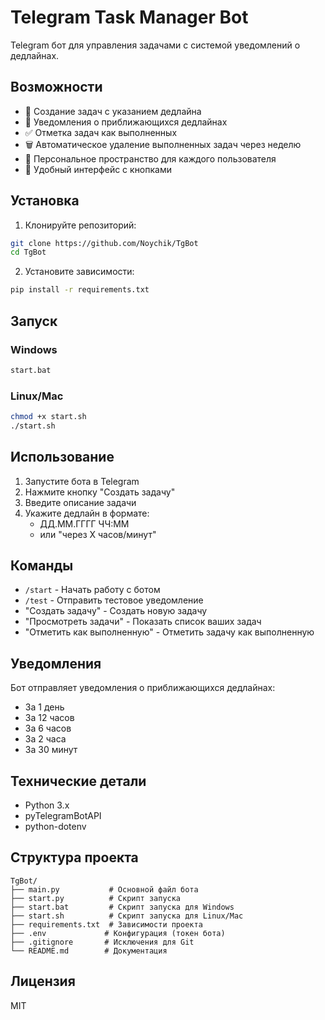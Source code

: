 # Telegram Task Manager Bot

Telegram бот для управления задачами с системой уведомлений о дедлайнах.

## Возможности

- 📝 Создание задач с указанием дедлайна
- 🔔 Уведомления о приближающихся дедлайнах
- ✅ Отметка задач как выполненных
- 🗑️ Автоматическое удаление выполненных задач через неделю
- 👤 Персональное пространство для каждого пользователя
- 📱 Удобный интерфейс с кнопками

## Установка

1. Клонируйте репозиторий:
```bash
git clone https://github.com/Noychik/TgBot
cd TgBot
```

2. Установите зависимости:
```bash
pip install -r requirements.txt
```

## Запуск

### Windows
```bash
start.bat
```

### Linux/Mac
```bash
chmod +x start.sh
./start.sh
```

## Использование

1. Запустите бота в Telegram
2. Нажмите кнопку "Создать задачу"
3. Введите описание задачи
4. Укажите дедлайн в формате:
   - ДД.ММ.ГГГГ ЧЧ:ММ
   - или "через X часов/минут"

## Команды

- `/start` - Начать работу с ботом
- `/test` - Отправить тестовое уведомление
- "Создать задачу" - Создать новую задачу
- "Просмотреть задачи" - Показать список ваших задач
- "Отметить как выполненную" - Отметить задачу как выполненную

## Уведомления

Бот отправляет уведомления о приближающихся дедлайнах:
- За 1 день
- За 12 часов
- За 6 часов
- За 2 часа
- За 30 минут

## Технические детали

- Python 3.x
- pyTelegramBotAPI
- python-dotenv

## Структура проекта

```
TgBot/
├── main.py           # Основной файл бота
├── start.py          # Скрипт запуска
├── start.bat         # Скрипт запуска для Windows
├── start.sh          # Скрипт запуска для Linux/Mac
├── requirements.txt  # Зависимости проекта
├── .env             # Конфигурация (токен бота)
├── .gitignore       # Исключения для Git
└── README.md        # Документация
```

## Лицензия

MIT 